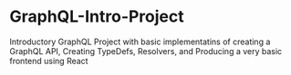 # GraphQL-Intro-Project
Introductory GraphQL Project with basic implementatins of creating a GraphQL API, Creating TypeDefs, Resolvers, and Producing a very basic frontend using React
